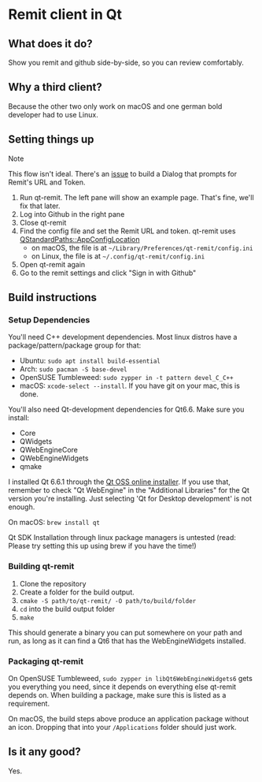 # Remit client in Qt

## What does it do?

Show you remit and github side-by-side, so you can review comfortably.

## Why a third client?

Because the other two only work on macOS and one german bold developer had to use Linux.

## Setting things up

> [!NOTE]
> This flow isn't ideal. There's an [issue](https://github.com/barsoom/qt-remit/issues/4) to build a Dialog that prompts for Remit's URL and Token.

1. Run qt-remit. The left pane will show an example page. That's fine, we'll fix that later.
1. Log into Github in the right pane
1. Close qt-remit
1. Find the config file and set the Remit URL and token. qt-remit uses [QStandardPaths::AppConfigLocation](https://doc.qt.io/qt-6/qstandardpaths.html#StandardLocation-enum)
    - on macOS, the file is at `~/Library/Preferences/qt-remit/config.ini`
    - on Linux, the file is at `~/.config/qt-remit/config.ini`
1. Open qt-remit again
1. Go to the remit settings and click "Sign in with Github"

## Build instructions

### Setup Dependencies

You'll need C++ development dependencies. Most linux distros have a package/pattern/package group for that:

- Ubuntu: `sudo apt install build-essential`
- Arch: `sudo pacman -S base-devel`
- OpenSUSE Tumbleweed: `sudo zypper in -t pattern devel_C_C++`
- macOS: `xcode-select --install`. If you have git on your mac, this is done.

You'll also need Qt-development dependencies for Qt6.6. Make sure you install:

- Core
- QWidgets
- QWebEngineCore
- QWebEngineWidgets
- qmake

I installed Qt 6.6.1 through the [Qt OSS online installer](https://www.qt.io/download-qt-installer-oss). If you use that, remember to check "Qt WebEngine" in the "Additional Libraries" for the Qt version you're installing. Just selecting 'Qt for Desktop development' is not enough.

On macOS: `brew install qt`

Qt SDK Installation through linux package managers is untested (read: Please try setting this up using brew if you have the time!)

### Building qt-remit

1. Clone the repository
1. Create a folder for the build output.
1. `cmake -S path/to/qt-remit/ -O path/to/build/folder`
1. `cd` into the build output folder
1. `make`

This should generate a binary you can put somewhere on your path and run, as long as it can find a Qt6 that has the WebEngineWidgets installed.

### Packaging qt-remit

On OpenSUSE Tumbleweed, `sudo zypper in libQt6WebEngineWidgets6` gets you everything you need, since it depends on everything else qt-remit depends on.
When building a package, make sure this is listed as a requirement.

On macOS, the build steps above produce an application package without an icon. Dropping that into your `/Applications` folder should just work.

## Is it any good?

Yes.
